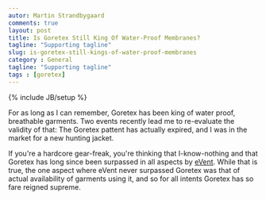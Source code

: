 ```yaml
---
autor: Martin Strandbygaard
comments: true
layout: post
title: Is Goretex Still King Of Water-Proof Membranes?
tagline: "Supporting tagline"
slug: is-goretex-still-kings-of-water-proof-membranes
category : General
tagline: "Supporting tagline"
tags : [goretex]
---
```

{% include JB/setup %}

For as long as I can remember, Goretex has been king of water proof, breathable garments. Two events recently lead me to re-evaluate the validity of that: The Goretex pattent has actually expired, and I was in the market for a new hunting jacket.

If you're a hardcore gear-freak, you're thinking that I-know-nothing and that Goretex has long since been surpassed in all aspects by [eVent](http://www.eventfabrics.com/). While that is true, the one aspect where eVent never surpassed Goretex was that of actual availability of garments using it, and so for all intents Goretex has so fare reigned supreme.